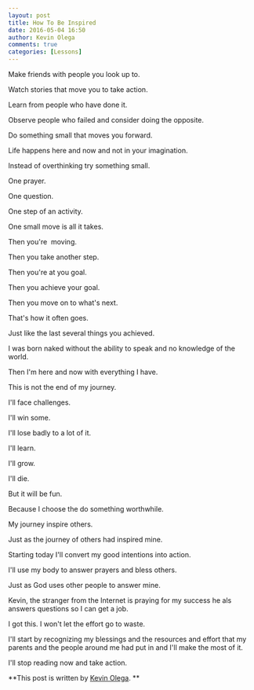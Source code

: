 ```yaml
---
layout: post
title: How To Be Inspired
date: 2016-05-04 16:50
author: Kevin Olega
comments: true
categories: [Lessons]
---
```

Make friends with people you look up to.&nbsp;

Watch stories that move you to take action.&nbsp;

Learn from people who have done it.&nbsp;

Observe people who failed and consider doing the opposite.&nbsp;

Do something small that moves you forward.&nbsp;

Life happens here and now and not in your imagination.&nbsp;

Instead of overthinking try something small.&nbsp;

One prayer.&nbsp;

One question.&nbsp;

One step of an activity.&nbsp;

One small move is all it takes.&nbsp;

Then you're &nbsp;moving.&nbsp;

Then you take another step.&nbsp;

Then you're at you goal.&nbsp;

Then you achieve your goal.&nbsp;

Then you move on to what's next.&nbsp;

That's how it often goes.&nbsp;

Just like the last several things you achieved.&nbsp;

I was born naked without the ability to speak and no knowledge of the world.&nbsp;

Then I'm here and now with everything I have.&nbsp;

This is not the end of my journey.&nbsp;

I'll face challenges.&nbsp;

I'll win some.&nbsp;

I'll lose badly to a lot of it.&nbsp;

I'll learn.&nbsp;

I'll grow.&nbsp;

I'll die.&nbsp;

But it will be fun.&nbsp;

Because I choose the do something worthwhile.&nbsp;

My journey inspire others.&nbsp;

Just as the journey of others had inspired mine.&nbsp;

Starting today I'll convert my good intentions into action.

I'll use my body to answer prayers and bless others.&nbsp;

Just as God uses other people to answer mine.&nbsp;

Kevin, the stranger from the Internet is praying for my success he als answers questions so I can get a job.&nbsp;

I got this. I won't let the effort go to waste.&nbsp;

I'll start by recognizing my blessings and the resources and effort that my parents and the people around me had put in and I'll make the most of it.&nbsp;

I'll stop reading now and take action.

**This post is written by <a href="http://kevinolega.com">Kevin Olega</a>. **

